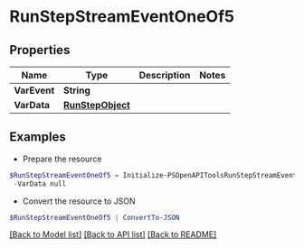 # RunStepStreamEventOneOf5
## Properties

Name | Type | Description | Notes
------------ | ------------- | ------------- | -------------
**VarEvent** | **String** |  | 
**VarData** | [**RunStepObject**](RunStepObject.md) |  | 

## Examples

- Prepare the resource
```powershell
$RunStepStreamEventOneOf5 = Initialize-PSOpenAPIToolsRunStepStreamEventOneOf5  -VarEvent null `
 -VarData null
```

- Convert the resource to JSON
```powershell
$RunStepStreamEventOneOf5 | ConvertTo-JSON
```

[[Back to Model list]](../README.md#documentation-for-models) [[Back to API list]](../README.md#documentation-for-api-endpoints) [[Back to README]](../README.md)

